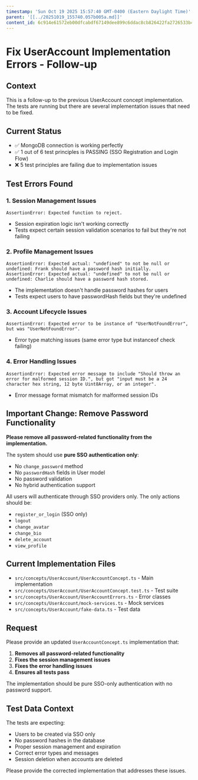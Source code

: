 ```yaml
---
timestamp: 'Sun Oct 19 2025 15:57:40 GMT-0400 (Eastern Daylight Time)'
parent: '[[../20251019_155740.057b005a.md]]'
content_id: 6c914e61572eb00dfcabdf67149dee899c6ddac8cb826422fa2726533b437da3
---
```


# Fix UserAccount Implementation Errors - Follow-up

## Context

This is a follow-up to the previous UserAccount concept implementation. The tests are running but there are several implementation issues that need to be fixed.

## Current Status

* ✅ MongoDB connection is working perfectly
* ✅ 1 out of 6 test principles is PASSING (SSO Registration and Login Flow)
* ❌ 5 test principles are failing due to implementation issues

## Test Errors Found

### 1. Session Management Issues

```
AssertionError: Expected function to reject.
```

* Session expiration logic isn't working correctly
* Tests expect certain session validation scenarios to fail but they're not failing

### 2. Profile Management Issues

```
AssertionError: Expected actual: "undefined" to not be null or undefined: Frank should have a password hash initially.
AssertionError: Expected actual: "undefined" to not be null or undefined: Charlie should have a password hash stored.
```

* The implementation doesn't handle password hashes for users
* Tests expect users to have passwordHash fields but they're undefined

### 3. Account Lifecycle Issues

```
AssertionError: Expected error to be instance of "UserNotFoundError", but was "UserNotFoundError".
```

* Error type matching issues (same error type but instanceof check failing)

### 4. Error Handling Issues

```
AssertionError: Expected error message to include "Should throw an error for malformed session ID.", but got "input must be a 24 character hex string, 12 byte Uint8Array, or an integer".
```

* Error message format mismatch for malformed session IDs

## Important Change: Remove Password Functionality

**Please remove all password-related functionality from the implementation.**

The system should use **pure SSO authentication only**:

* No `change_password` method
* No `passwordHash` fields in User model
* No password validation
* No hybrid authentication support

All users will authenticate through SSO providers only. The only actions should be:

* `register_or_login` (SSO only)
* `logout`
* `change_avatar`
* `change_bio`
* `delete_account`
* `view_profile`

## Current Implementation Files

* `src/concepts/UserAccount/UserAccountConcept.ts` - Main implementation
* `src/concepts/UserAccount/UserAccountConcept.test.ts` - Test suite
* `src/concepts/UserAccount/UserAccountErrors.ts` - Error classes
* `src/concepts/UserAccount/mock-services.ts` - Mock services
* `src/concepts/UserAccount/fake-data.ts` - Test data

## Request

Please provide an updated `UserAccountConcept.ts` implementation that:

1. **Removes all password-related functionality**
2. **Fixes the session management issues**
3. **Fixes the error handling issues**
4. **Ensures all tests pass**

The implementation should be pure SSO-only authentication with no password support.

## Test Data Context

The tests are expecting:

* Users to be created via SSO only
* No password hashes in the database
* Proper session management and expiration
* Correct error types and messages
* Session deletion when accounts are deleted

Please provide the corrected implementation that addresses these issues.
